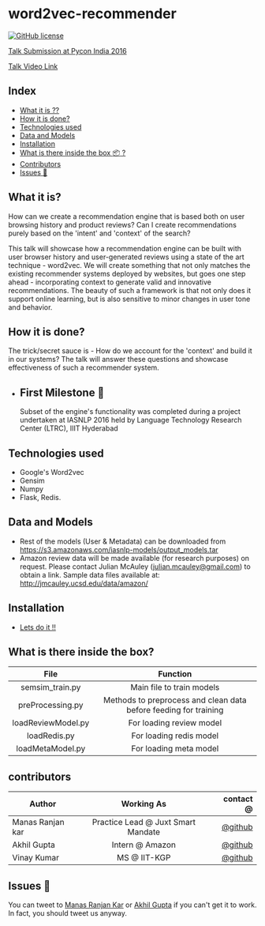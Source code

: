 # word2vec-recommender
[![GitHub license](https://img.shields.io/pypi/l/pyzipcode-cli.svg)](https://img.shields.io/pypi/l/pyzipcode-cli.svg) 

[Talk Submission at Pycon India 2016](https://in.pycon.org/cfp/2016/proposals/creating-a-recommendation-engine-based-on-contextual-word-embeddings~aOZGe/)

[Talk Video Link](https://www.youtube.com/watch?v=Cuu8it7iCgE&index=31&list=PL4Aox7_vWyu-zYSgYkeo90cFrnwmeMSdd)

## Index
- [What it is ??](#what-it-is?) 
- [How it is done?](#how-it-is-done?)
- [Technologies used](#technologies-used)
- [Data and Models](#data-and-models)
- [Installation](#installation)
- [What is there inside the box :package: ?](#What-is-there-inside-the-box?)
- [Contributors](#contributors)
- [Issues :bug:](#issues)

## What it is?
How can we create a recommendation engine that is based both on user browsing history and product reviews? Can I create recommendations purely based on the 'intent' and 'context' of the search?

This talk will showcase how a recommendation engine can be built with user browser history and user-generated reviews using a state of the art technique - word2vec. We will create something that not only matches the existing recommender systems deployed by websites, but goes one step ahead - incorporating context to generate valid and innovative recommendations. The beauty of such a framework is that not only does it support online learning, but is also sensitive to minor changes in user tone and behavior.

## How it is done?

The trick/secret sauce is - How do we account for the 'context' and build it in our systems? The talk will answer these questions and showcase effectiveness of such a recommender system.
* ## First Milestone :tada:
    Subset of the engine's functionality was completed during a project undertaken at IASNLP 2016 held by Language Technology Research Center (LTRC), IIIT Hyderabad
## Technologies used

* Google's Word2vec
* Gensim
* Numpy
* Flask, Redis.


## Data and Models
   * Rest of the models (User & Metadata) can be downloaded from https://s3.amazonaws.com/iasnlp-models/output_models.tar
   * Amazon review data will be made available (for research purposes) on request. Please contact Julian McAuley (julian.mcauley@gmail.com) to obtain a link.
    Sample data files available at: http://jmcauley.ucsd.edu/data/amazon/

## Installation

* [Lets do it !!](https://github.com/manasRK/word2vec-recommender/blob/master/Python%20Cloud%20Setup.md) 

## What is there inside the box?

| File                  | Function                  | 
|:---------------------:|:-------------------------:| 
| semsim_train.py       | Main file to train models | 
| preProcessing.py      | Methods to preprocess and clean data before feeding for training |
| loadReviewModel.py    | For loading review model  |
| loadRedis.py          | For loading redis model   |   
| loadMetaModel.py      | For loading meta model    |  

## contributors

|    Author        |              Working As             | contact @|
| -------------    |:-----------------------------------:| -----:  |
| Manas Ranjan kar | Practice Lead @ Juxt Smart Mandate  |[@github](https://github.com/manasRK) |
| Akhil Gupta      | Intern @ Amazon              |   [@github](https://github.com/codeorbit) |
| Vinay Kumar      | MS @ IIT-KGP                        |    [@github](https://github.com/vinay2k2)   |

## Issues :bug:
You can tweet to [Manas Ranjan Kar](https://twitter.com/manasrnkar) or [Akhil Gupta](https://twitter.com/decoding_life) if you can't get it to work. In fact, you should tweet us anyway.
